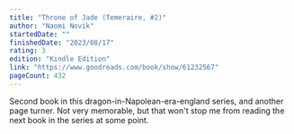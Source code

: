 ```yaml
---
title: "Throne of Jade (Temeraire, #2)"
author: "Naomi Novik"
startedDate: ""
finishedDate: "2023/08/17"
rating: 3
edition: "Kindle Edition"
link: "https://www.goodreads.com/book/show/61232567"
pageCount: 432
---
```

Second book in this dragon-in-Napolean-era-england series, and another page turner. Not very memorable, but that won't stop me from reading the next book in the series at some point.



